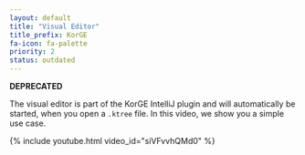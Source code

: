 ```yaml
---
layout: default
title: "Visual Editor"
title_prefix: KorGE
fa-icon: fa-palette
priority: 2
status: outdated
---
```

**DEPRECATED**

The visual editor is part of the KorGE IntelliJ plugin and will automatically be started, when you open a `.ktree`  file.
In this video, we show you a simple use case.

{% include youtube.html video_id="siVFvvhQMd0" %}
